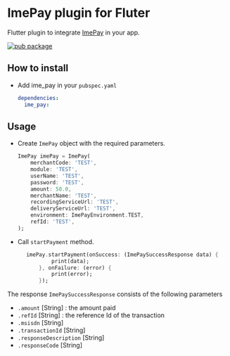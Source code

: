 # ImePay plugin for Fluter

Flutter plugin to integrate [ImePay](https://www.imepay.com.np/) in your app.

[![pub package](https://img.shields.io/pub/v/ime_pay.svg)](https://pub.dev/packages/ime_pay)

## How to install

- Add ime_pay in your `pubspec.yaml`

  ```yaml
  dependencies:
    ime_pay:
  ```

## Usage

- Create `ImePay` object with the required parameters.

  ```dart
  ImePay imePay = ImePay(
      merchantCode: 'TEST',
      module: 'TEST',
      userName: 'TEST',
      password: 'TEST',
      amount: 50.0,
      merchantName: 'TEST',
      recordingServiceUrl: 'TEST',
      deliveryServiceUrl: 'TEST',
      environment: ImePayEnvironment.TEST,
      refId: 'TEST',
  );
  ```

- Call ``startPayment`` method.

```dart
      imePay.startPayment(onSuccess: (ImePaySuccessResponse data) {
              print(data);
          }, onFailure: (error) {
              print(error);
          });
```

  The response `ImePaySuccessResponse` consists of the following parameters

- `.amount` [String] : the amount paid
- `.refId` [String] : the reference Id of the transaction
- `.msisdn` [String]
- `.transactionId` [String]
- `.responseDescription` [String]
- `.responseCode` [String]
